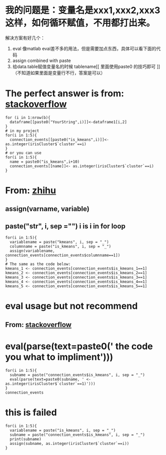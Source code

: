 # 我的问题是：变量名是xxx1,xxx2,xxx3这样，如何循环赋值，不用都打出来。
解决方案有好几个：
1. eval 像matlab eval差不多的用法，但是需要加点东西，具体可以看下面的代码
2. assign combined with paste
3. 给data.table赋值变量名的时候 tablename[[ 里面使用paste0 的技巧即可 ]] （不知道如果里面是变量行不行，答案是可以）


# The perfect answer is from: [stackoverflow](https://stackoverflow.com/questions/26979490/how-to-add-column-with-a-variable-name-in-a-data-frame-in-a-loop-in-r)
```{r}
for (i in 1:nrow(b){
  dataframe[[paste0("YourString",i)]]<-dataframe1[i,2]
}
# in my project
for(i in 1:5){
  connection_events[[paste0("is_kmeans",i)]]<- as.integer(irisCluster$`cluster`==i)
}
# or you can use
for(i in 1:5){
  name = paste0("is_kmeans",i+10)
  connection_events[[name]]<- as.integer(irisCluster$`cluster`==i)
}
```

# From: [zhihu](https://zhuanlan.zhihu.com/p/30383865)
## assign(varname, variable) 
## paste("str", i, sep ="") i is i in for loop
```{r}
for(i in 1:5){
  variablename = paste("kmeans", i, sep = "_")
  columnname = paste("is_kmeans", i, sep = "_")
  assign(variablename, connection_events[connection_events$columnname==1])
}
# The same as the code below:
kmeans_1 <- connection_events[connection_events$is_kmeans_1==1]
kmeans_2 <- connection_events[connection_events$is_kmeans_2==1]
kmeans_3 <- connection_events[connection_events$is_kmeans_3==1]
kmeans_4 <- connection_events[connection_events$is_kmeans_4==1]
kmeans_5 <- connection_events[connection_events$is_kmeans_5==1]
```
# eval usage but not recommend
## From: [stackoverflow](https://stackoverflow.com/questions/30083351/variable-as-a-column-name-in-data-frame)
# eval(parse(text=paste0(' the code you what to impliment')))
```{r}
for(i in 1:5){
  subname = paste("connection_events$is_kmeans", i, sep = "_")
  eval(parse(text=paste0(subname, ' <- as.integer(irisCluster$`cluster`==1)')))
}
connection_events
```

# this is failed
```{r}
for(i in 1:5){
  variablename = paste("is_kmeans", i, sep = "_")
  subname = paste("connection_events$is_kmeans", i, sep = "_")
  print(subname)
  assign(subname, as.integer(irisCluster$`cluster`==i))
}
```
